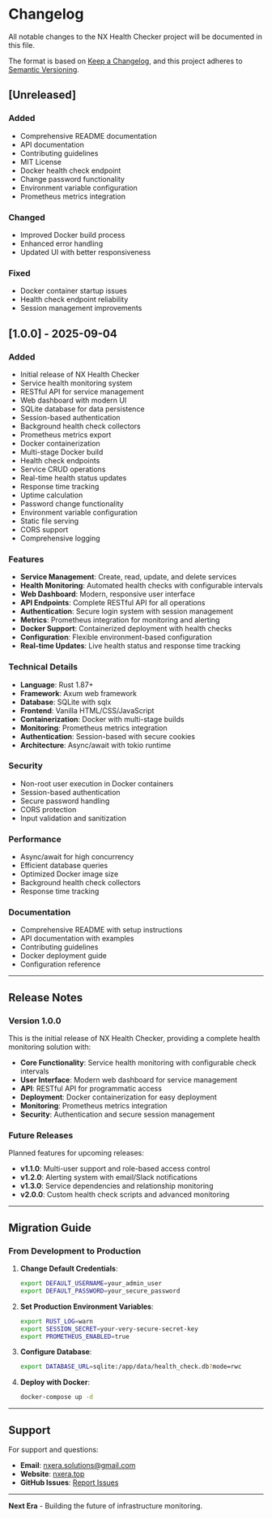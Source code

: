 # Changelog

All notable changes to the NX Health Checker project will be documented in this file.

The format is based on [Keep a Changelog](https://keepachangelog.com/en/1.0.0/),
and this project adheres to [Semantic Versioning](https://semver.org/spec/v2.0.0.html).

## [Unreleased]

### Added
- Comprehensive README documentation
- API documentation
- Contributing guidelines
- MIT License
- Docker health check endpoint
- Change password functionality
- Environment variable configuration
- Prometheus metrics integration

### Changed
- Improved Docker build process
- Enhanced error handling
- Updated UI with better responsiveness

### Fixed
- Docker container startup issues
- Health check endpoint reliability
- Session management improvements

## [1.0.0] - 2025-09-04

### Added
- Initial release of NX Health Checker
- Service health monitoring system
- RESTful API for service management
- Web dashboard with modern UI
- SQLite database for data persistence
- Session-based authentication
- Background health check collectors
- Prometheus metrics export
- Docker containerization
- Multi-stage Docker build
- Health check endpoints
- Service CRUD operations
- Real-time health status updates
- Response time tracking
- Uptime calculation
- Password change functionality
- Environment variable configuration
- Static file serving
- CORS support
- Comprehensive logging

### Features
- **Service Management**: Create, read, update, and delete services
- **Health Monitoring**: Automated health checks with configurable intervals
- **Web Dashboard**: Modern, responsive user interface
- **API Endpoints**: Complete RESTful API for all operations
- **Authentication**: Secure login system with session management
- **Metrics**: Prometheus integration for monitoring and alerting
- **Docker Support**: Containerized deployment with health checks
- **Configuration**: Flexible environment-based configuration
- **Real-time Updates**: Live health status and response time tracking

### Technical Details
- **Language**: Rust 1.87+
- **Framework**: Axum web framework
- **Database**: SQLite with sqlx
- **Frontend**: Vanilla HTML/CSS/JavaScript
- **Containerization**: Docker with multi-stage builds
- **Monitoring**: Prometheus metrics integration
- **Authentication**: Session-based with secure cookies
- **Architecture**: Async/await with tokio runtime

### Security
- Non-root user execution in Docker containers
- Session-based authentication
- Secure password handling
- CORS protection
- Input validation and sanitization

### Performance
- Async/await for high concurrency
- Efficient database queries
- Optimized Docker image size
- Background health check collectors
- Response time tracking

### Documentation
- Comprehensive README with setup instructions
- API documentation with examples
- Contributing guidelines
- Docker deployment guide
- Configuration reference

---

## Release Notes

### Version 1.0.0
This is the initial release of NX Health Checker, providing a complete health monitoring solution with:

- **Core Functionality**: Service health monitoring with configurable check intervals
- **User Interface**: Modern web dashboard for service management
- **API**: RESTful API for programmatic access
- **Deployment**: Docker containerization for easy deployment
- **Monitoring**: Prometheus metrics integration
- **Security**: Authentication and secure session management

### Future Releases
Planned features for upcoming releases:

- **v1.1.0**: Multi-user support and role-based access control
- **v1.2.0**: Alerting system with email/Slack notifications
- **v1.3.0**: Service dependencies and relationship monitoring
- **v2.0.0**: Custom health check scripts and advanced monitoring

---

## Migration Guide

### From Development to Production

1. **Change Default Credentials**:
   ```bash
   export DEFAULT_USERNAME=your_admin_user
   export DEFAULT_PASSWORD=your_secure_password
   ```

2. **Set Production Environment Variables**:
   ```bash
   export RUST_LOG=warn
   export SESSION_SECRET=your-very-secure-secret-key
   export PROMETHEUS_ENABLED=true
   ```

3. **Configure Database**:
   ```bash
   export DATABASE_URL=sqlite:/app/data/health_check.db?mode=rwc
   ```

4. **Deploy with Docker**:
   ```bash
   docker-compose up -d
   ```

---

## Support

For support and questions:
- **Email**: [nxera.solutions@gmail.com](mailto:nxera.solutions@gmail.com)
- **Website**: [nxera.top](https://nxera.top)
- **GitHub Issues**: [Report Issues](https://github.com/next-era/nx-health-checker/issues)

---

**Next Era** - Building the future of infrastructure monitoring.
